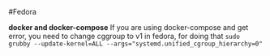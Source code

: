 #Fedora

**docker and docker-compose**
If you are using docker-compose and get error, you need to change cggroup to v1 in fedora, for doing that
``sudo grubby --update-kernel=ALL --args="systemd.unified_cgroup_hierarchy=0"``
